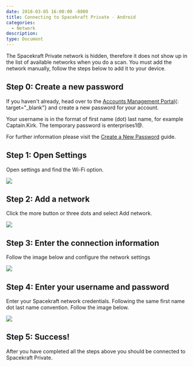 ```yaml
---
date: 2018-03-05 16:00:00 -0800
title: Connecting to Spacekraft Private - Android
categories:
  - Network
description:
type: Document
---
```


<u><em><strong></strong></em></u>

The Spacekraft Private network is hidden, therefore it does not show up in the list of available networks when you do a scan. You must add the network manually, follow the steps below to add it to your device.

## Step 0: Create a new password

If you haven't already, head over to the&nbsp;[Accounts Management Portal](http://accounts.cmpny.com/pwm){: target="_blank"}&nbsp;and create a new password for your account.

Your username is in the format of first name (dot) last name, for example Captain.Kirk. The temporary password is enterprises1@.

For further information please visit the&nbsp;[Create a New Password](/getting-started/create-a-new-password/)&nbsp;guide.

## Step 1: Open Settings

Open settings and find the Wi-Fi option.

![](/uploads/screenshot-2015-12-07-13-57-14.png)

## Step 2: Add a network

Click the more button or three dots and select Add network.

![](/uploads/screenshot-2015-12-07-13-58-25.png)

## Step 3: Enter the connection information

Follow the image below and configure the network settings

![](/uploads/screenshot-2015-12-07-13-59-39.png)

## Step 4: Enter your username and password

Enter your Spacekraft network credentials. Following the same first name dot last name convention. Follow the image below.

![](/uploads/screenshot-2015-12-07-14-00-10.png)

## Step 5: Success!

After you have completed all the steps above you should be connected to Spacekraft Private.